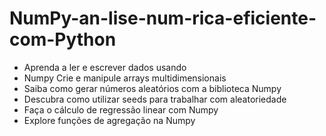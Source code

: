 # NumPy-an-lise-num-rica-eficiente-com-Python

* Aprenda a ler e escrever dados usando
* Numpy Crie e manipule arrays multidimensionais
* Saiba como gerar números aleatórios com a biblioteca Numpy
* Descubra como utilizar seeds para trabalhar com aleatoriedade
* Faça o cálculo de regressão linear com Numpy
* Explore funções de agregação na Numpy
